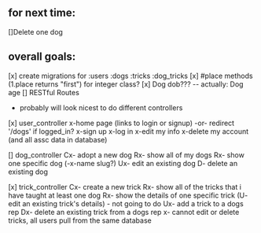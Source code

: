 ## for next time:
[]Delete one dog

## overall goals:
[x] create migrations for :users :dogs :tricks :dog_tricks
[x] #place methods (1.place returns "first") for integer class?
[x]  Dog dob??? -- actually: Dog age
[] RESTful Routes
  - probably will look nicest to do different controllers

  [x] user_controller
  x-home page (links to login or signup) -or- redirect '/dogs' if logged_in?
  x-sign up
  x-log in
  x-edit my info
  x-delete my account (and all assc data in database)

  [] dog_controller
  Cx- adopt a new dog
  Rx- show all of my dogs
  Rx- show one specific dog (-x-name slug?)
  Ux- edit an existing dog
  D- delete an existing dog

  [x] trick_controller
  Cx- create a new trick
  Rx- show all of the tricks that i have taught at least one dog
  Rx- show the details of one specific trick
  (U- edit an existing trick's details) - not going to do
  Ux- add a trick to a dogs rep
  Dx- delete an existing trick from a dogs rep
  x- cannot edit or delete tricks, all users pull from the same database
